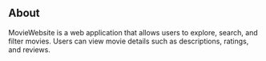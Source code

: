 ## About
MovieWebsite is a web application that allows users to explore, search, and filter movies. Users can view movie details such as descriptions, ratings, and reviews.
